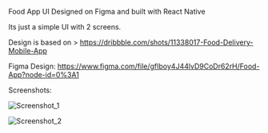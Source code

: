 Food App UI Designed on Figma and built with React Native

Its just a simple UI with 2 screens.

Design is based on > https://dribbble.com/shots/11338017-Food-Delivery-Mobile-App

Figma Design: https://www.figma.com/file/gfIboy4J44lvD9CoDr62rH/Food-App?node-id=0%3A1

Screenshots:

![Screenshot_1](https://user-images.githubusercontent.com/93079470/139702652-3b3a3969-ffb7-4591-9867-8b8b90a023af.png)

![Screenshot_2](https://user-images.githubusercontent.com/93079470/139702688-196c4a7b-44d1-4a8c-bef1-ea0d55a9d13d.png)
